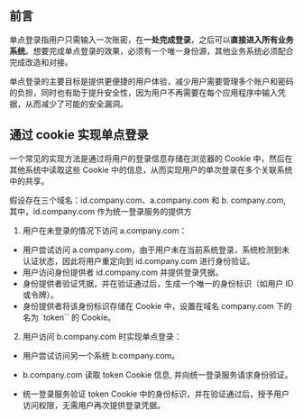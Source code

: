 ## 前言

单点登录指用户只需输入一次账密，在**一处完成登录**，之后可以**直接进入所有业务系统**。想要完成单点登录的效果，必须有一个唯一身份源，其他业务系统必须配合完成改造和对接。

单点登录的主要目标是提供更便捷的用户体验，减少用户需要管理多个账户和密码的负担，同时也有助于提升安全性，因为用户不再需要在每个应用程序中输入凭据，从而减少了可能的安全漏洞。

## 通过 cookie 实现单点登录

一个常见的实现方法是通过将用户的登录信息存储在浏览器的 Cookie 中，然后在其他系统中读取这些 Cookie 中的信息，从而实现用户的单次登录在多个关联系统中的共享。

假设存在三个域名：id.company.com、a.company.com 和 b. company.com, 其中，id.company.com 作为统一登录服务的提供方

1. 用户在未登录的情况下访问 a.company.com：

- 用户尝试访问 a.company.com，由于用户未在当前系统登录，系统检测到未认证状态，因此将用户重定向到 id.company.com 进行身份验证。
- 用户访问身份提供者 id.company.com 并提供登录凭据。
- 身份提供者验证凭据，并在验证通过后，生成一个唯一的身份标识（如用户 ID 或令牌）。
- 身份提供者将该身份标识存储在 Cookie 中，设置在域名 company.com 下的名为 `token`` 的 Cookie。

2. 用户访问 b.company.com 时实现单点登录：

- 用户尝试访问另一个系统 b.company.com。

- b.company.com 读取 token Cookie 信息, 并向统一登录服务请求身份验证。
- 统一登录服务验证 token Cookie 中的身份标识，并在验证通过后，授予用户访问权限，无需用户再次提供登录凭据。
